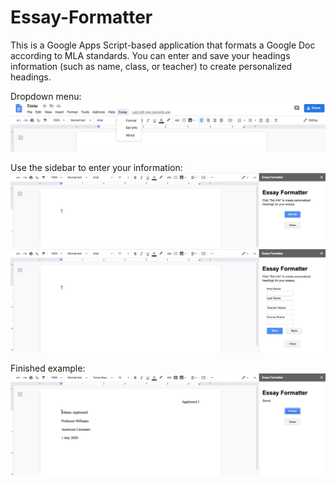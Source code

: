 # Essay-Formatter
This is a Google Apps Script-based application that formats a Google Doc according to MLA standards. 
You can enter and save your headings information (such as name, class, or teacher) to create personalized headings.

Dropdown menu:
![Image of dropdown](/assets/dropdown.png)

Use the sidebar to enter your information:
![Image of sidebar](/assets/menu.png)
![Image of set info](/assets/set_info.png)

Finished example:
![Image of formatted example](/assets/example.png)
